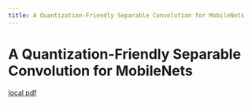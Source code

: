 ```yaml
---
title: A Quantization-Friendly Separable Convolution for MobileNets
---
```


# A Quantization-Friendly Separable Convolution for MobileNets

[local pdf](../../../pdfs/A%20Quantization-Friendly%20Separable%20Convolution%20for%20MobileNets.pdf)
